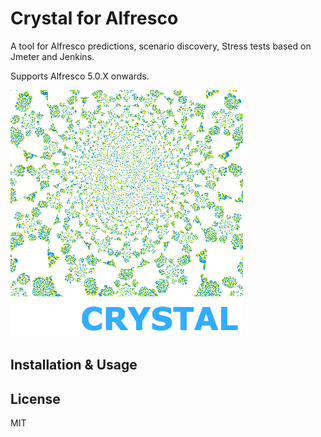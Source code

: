
# Crystal for Alfresco

A tool for Alfresco predictions, scenario discovery, Stress tests based on Jmeter and Jenkins. 

Supports Alfresco 5.0.X onwards.

![Crystal Logo](LOGO.png)


## Installation & Usage





## License 

MIT
